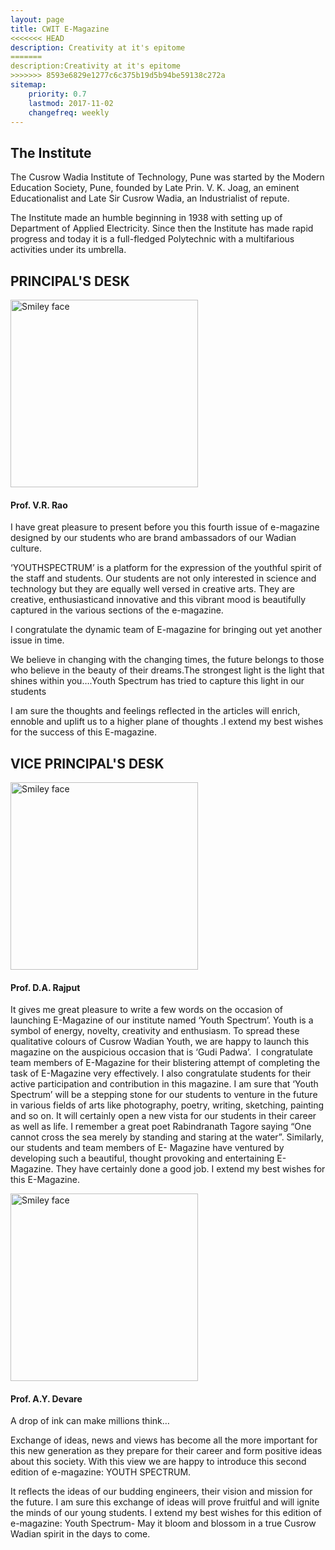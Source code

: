 ```yaml
---
layout: page
title: CWIT E-Magazine
<<<<<<< HEAD
description: Creativity at it's epitome
=======
description:Creativity at it's epitome
>>>>>>> 8593e6829e1277c6c375b19d5b94be59138c272a
sitemap:
    priority: 0.7
    lastmod: 2017-11-02
    changefreq: weekly
---
```


## The Institute

The Cusrow Wadia Institute of Technology, Pune was started by the Modern Education Society, Pune, founded by Late Prin. V. K. Joag, an eminent Educationalist and Late Sir Cusrow Wadia, an Industrialist of repute.

The Institute made an humble beginning in 1938 with setting up of Department of Applied Electricity. Since then the Institute has made rapid progress and today it is a full-fledged Polytechnic with a multifarious activities under its umbrella.

## PRINCIPAL'S DESK

<img src="https://cwitemag.github.io/cwitemag.github.io-main/images/p.jpg" alt="Smiley face" height="300" width="300">

#### Prof. V.R. Rao

I have  great pleasure to present before you this fourth issue of e-magazine designed by our students who are brand ambassadors of our Wadian culture.

‘YOUTHSPECTRUM’ is a platform for the expression of the youthful spirit of the staff and students. Our students are not only interested in science and technology but they are equally well versed in creative arts. They are creative, enthusiasticand innovative and this vibrant mood is beautifully captured in the various sections of the e-magazine.

I congratulate the dynamic team of E-magazine for bringing out yet another issue in time.

We believe in changing with the changing times, the future belongs to those who believe in the beauty of their dreams.The strongest light is the light that shines within you….Youth Spectrum has tried to capture this light in our students


I am sure the thoughts and feelings reflected in the articles will enrich, ennoble and uplift us to a higher plane of thoughts .I extend my best wishes for the success of this  E-magazine.

## VICE PRINCIPAL'S DESK

<img src="https://cwitemag.github.io/cwitemag.github.io-main/images/vp1.jpg" alt="Smiley face" height="300" width="300">

#### Prof. D.A. Rajput

It gives me great pleasure to write a few words on the occasion of launching E-Magazine of our institute named ‘Youth Spectrum’. Youth is a symbol of energy, novelty, creativity and enthusiasm. To spread these qualitative colours of Cusrow Wadian Youth, we are happy to launch this magazine on the auspicious occasion that is ‘Gudi Padwa’.
​
I congratulate team members of E-Magazine for their blistering attempt of completing the task of E-Magazine very effectively. I also congratulate students for their active participation and contribution in this magazine. I am sure that ‘Youth Spectrum’ will be a stepping stone for our students to venture in the future in various fields of arts like photography, poetry, writing, sketching, painting and so on. It will certainly open a new vista for our students in their career as well as life. I remember a great poet Rabindranath Tagore saying “One cannot cross the sea merely by standing and staring at the water”. Similarly, our students and team members of E- Magazine have ventured by developing such a beautiful, thought provoking and entertaining E-Magazine. They have certainly done a good job. I extend my best wishes for this E-Magazine.  

<img src="https://cwitemag.github.io/cwitemag.github.io-main/images/vp2.jpg" alt="Smiley face" height="300" width="300">

#### Prof. A.Y. Devare

A drop of ink can make millions think…  

Exchange of ideas, news and views has become all the more important for this new generation as they prepare for their career and form positive ideas about this society. With this view we are happy to introduce this second edition of e-magazine:  YOUTH SPECTRUM.

It reflects the ideas of our budding engineers, their vision and mission for the future. I am sure this exchange of ideas will prove fruitful and will ignite the minds of our young students. I extend my best wishes for this edition of e-magazine: Youth Spectrum- May it bloom and blossom in a true Cusrow Wadian spirit in the days to come.
